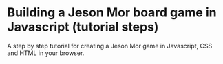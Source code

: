 # Building a Jeson Mor board game in Javascript (tutorial steps)

A step by step tutorial for creating a Jeson Mor game in Javascript, CSS and HTML in your browser.

